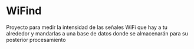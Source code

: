 # WiFind
Proyecto para medir la intensidad de las señales WiFi que hay a tu alrededor y mandarlas a una base de datos donde se almacenarán para su posterior procesamiento
